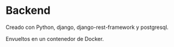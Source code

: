 # Backend

Creado con Python, django, django-rest-framework y postgresql.

Envueltos en un contenedor de Docker.